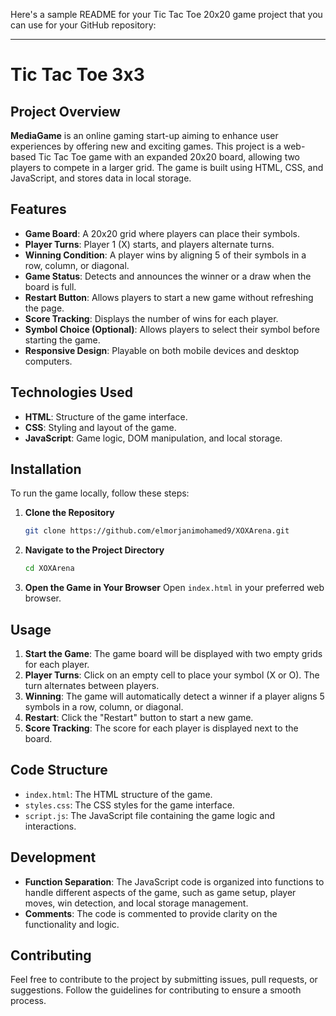 Here's a sample README for your Tic Tac Toe 20x20 game project that you can use for your GitHub repository:

---

# Tic Tac Toe 3x3

## Project Overview

**MediaGame** is an online gaming start-up aiming to enhance user experiences by offering new and exciting games. This project is a web-based Tic Tac Toe game with an expanded 20x20 board, allowing two players to compete in a larger grid. The game is built using HTML, CSS, and JavaScript, and stores data in local storage.

## Features

- **Game Board**: A 20x20 grid where players can place their symbols.
- **Player Turns**: Player 1 (X) starts, and players alternate turns.
- **Winning Condition**: A player wins by aligning 5 of their symbols in a row, column, or diagonal.
- **Game Status**: Detects and announces the winner or a draw when the board is full.
- **Restart Button**: Allows players to start a new game without refreshing the page.
- **Score Tracking**: Displays the number of wins for each player.
- **Symbol Choice (Optional)**: Allows players to select their symbol before starting the game.
- **Responsive Design**: Playable on both mobile devices and desktop computers.

## Technologies Used

- **HTML**: Structure of the game interface.
- **CSS**: Styling and layout of the game.
- **JavaScript**: Game logic, DOM manipulation, and local storage.

## Installation

To run the game locally, follow these steps:

1. **Clone the Repository**
   ```bash
   git clone https://github.com/elmorjanimohamed9/XOXArena.git
   ```

2. **Navigate to the Project Directory**
   ```bash
   cd XOXArena
   ```

3. **Open the Game in Your Browser**
   Open `index.html` in your preferred web browser.

## Usage

1. **Start the Game**: The game board will be displayed with two empty grids for each player.
2. **Player Turns**: Click on an empty cell to place your symbol (X or O). The turn alternates between players.
3. **Winning**: The game will automatically detect a winner if a player aligns 5 symbols in a row, column, or diagonal.
4. **Restart**: Click the "Restart" button to start a new game.
5. **Score Tracking**: The score for each player is displayed next to the board.

## Code Structure

- `index.html`: The HTML structure of the game.
- `styles.css`: The CSS styles for the game interface.
- `script.js`: The JavaScript file containing the game logic and interactions.

## Development

- **Function Separation**: The JavaScript code is organized into functions to handle different aspects of the game, such as game setup, player moves, win detection, and local storage management.
- **Comments**: The code is commented to provide clarity on the functionality and logic.

## Contributing

Feel free to contribute to the project by submitting issues, pull requests, or suggestions. Follow the guidelines for contributing to ensure a smooth process.
